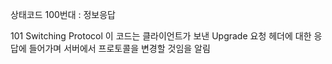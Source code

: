 상태코드 100번대 : 정보응답

101 Switching Protocol
이 코드는 클라이언트가 보낸 Upgrade 요청 헤더에 대한 응답에 들어가며 서버에서 프로토콜을 변경할 것임을 알림
